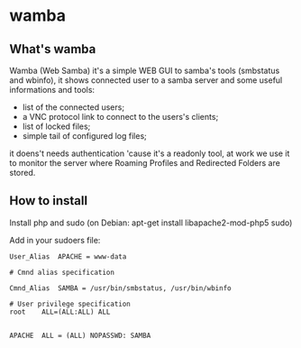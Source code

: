 # wamba
## What's wamba

Wamba (Web Samba) it's a simple WEB GUI to samba's tools (smbstatus and wbinfo), it shows connected user to a samba server and some useful informations
and tools:
* list of the connected users;
* a VNC protocol link to connect to the users's clients;
* list of locked files;
* simple tail of configured log files;

it doens't needs authentication 'cause it's a readonly tool,
at work we use it to monitor the server where Roaming Profiles and Redirected Folders are stored.

## How to install

Install php and sudo (on Debian: apt-get install libapache2-mod-php5 sudo) 

Add in your sudoers file:

    User_Alias	APACHE = www-data

    # Cmnd alias specification

    Cmnd_Alias	SAMBA = /usr/bin/smbstatus, /usr/bin/wbinfo

    # User privilege specification
    root	ALL=(ALL:ALL) ALL


    APACHE	ALL = (ALL) NOPASSWD: SAMBA

